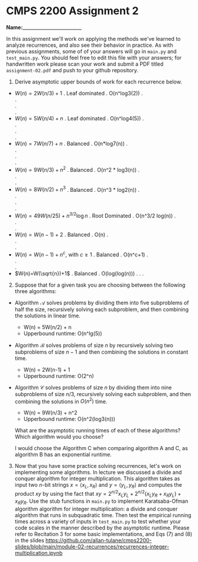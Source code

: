 # CMPS 2200 Assignment 2

**Name:**_________________________

In this assignment we'll work on applying the methods we've learned to analyze recurrences, and also see their behavior
in practice. As with previous
assignments, some of of your answers will go in `main.py` and `test_main.py`. You
should feel free to edit this file with your answers; for handwritten
work please scan your work and submit a PDF titled `assignment-02.pdf`
and push to your github repository.


1. Derive asymptotic upper bounds of work for each recurrence below.
  * $W(n)=2W(n/3)+1$
.  Leaf dominated
.  O(n^log3(2))
.  
.  
.  
.  
  * $W(n)=5W(n/4)+n$
.  Leaf dominated
.  O(n^log4(5))
.  
.  
.  
.  
  * $W(n)=7W(n/7)+n$
.  Balanced
.  O(n*log7(n))
.  
.  
.  
.  
  * $W(n)=9W(n/3)+n^2$
.  Balanced
.  O(n^2 * log3(n))
.  
.  
.  
  * $W(n)=8W(n/2)+n^3$
.  Balanced
.  O(n^3 * log2(n))
.  
.  
.  
.  
  * $W(n)=49W(n/25)+n^{3/2}\log n$
.  Root Dominated
.  O(n^3/2 log(n)) 
.  
.  
.  
  * $W(n)=W(n-1)+2$
.  Balanced
.  O(n)
.  
.  
.  
  * $W(n)= W(n-1)+n^c$, with $c\geq 1$
.  Balanced
.  O(n^c+1)
.  
.  
.  
  * $W(n)=W(\sqrt{n})+1$
.  Balanced
.  O(log(log(n)))
.
.
.


2. Suppose that for a given task you are choosing between the following three algorithms:

  * Algorithm $\mathcal{A}$ solves problems by dividing them into
      five subproblems of half the size, recursively solving each
      subproblem, and then combining the solutions in linear time.

    - W(n) = 5W(n/2) + n
    - Upperbound runtime: O(n^lg(5))
    
  * Algorithm $\mathcal{B}$ solves problems of size $n$ by
      recursively solving two subproblems of size $n-1$ and then
      combining the solutions in constant time.
    - W(n) = 2W(n-1) + 1
    - Upperbound runtime: O(2^n)  

  * Algorithm $\mathcal{C}$ solves problems of size $n$ by dividing
      them into nine subproblems of size $n/3$, recursively solving
      each subproblem, and then combining the solutions in $O(n^2)$
      time.
    - W(n) = 9W(n/3) + n^2
    - Upperbound runtime: O(n^2(log3(n)))

    What are the asymptotic running times of each of these algorithms?
    Which algorithm would you choose?

    I would choose the Algorithm C when comparing algorithm A and C, as algorithm B has an exponential runtime.


3. Now that you have some practice solving recurrences, let's work on
  implementing some algorithms. In lecture we discussed a divide and
  conquer algorithm for integer multiplication. This algorithm takes
  as input two $n$-bit strings $x = \langle x_L, x_R\rangle$ and
  $y=\langle y_L, y_R\rangle$ and computes the product $xy$ by using
  the fact that $xy = 2^{n/2}x_Ly_L + 2^{n/2}(x_Ly_R+x_Ry_L) +
  x_Ry_R.$ Use the
  stub functions in `main.py` to implement Karatsaba-Ofman algorithm algorithm for integer
  multiplication: a divide and conquer algorithm that runs in
  subquadratic time. Then test the empirical running times across a
  variety of inputs in `test_main.py` to test whether your code scales in the manner
  described by the asymptotic runtime. Please refer to Recitation 3 for some basic implementations, and Eqs (7) and (8) in the slides https://github.com/allan-tulane/cmps2200-slides/blob/main/module-02-recurrences/recurrences-integer-multiplication.ipynb
 
 


